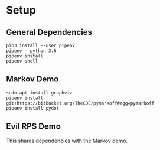 # Setup

## General Dependencies

```
pip3 install --user pipenv
pipenv --python 3.6
pipenv install
pipenv shell
```

## Markov Demo
```
sudo apt install graphviz
pipenv install git+https://bitbucket.org/TheCDC/pymarkoff#egg=pymarkoff
pipenv install pydot
```

## Evil RPS Demo

This shares dependencies with the Markov demo.